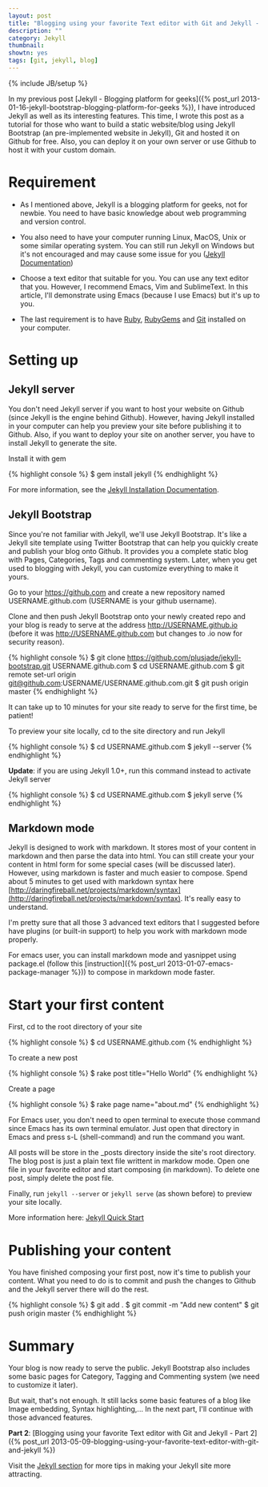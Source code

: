 ```yaml
---
layout: post
title: "Blogging using your favorite Text editor with Git and Jekyll - Part 1"
description: ""
category: Jekyll
thumbnail: 
showtn: yes
tags: [git, jekyll, blog]
---
```

{% include JB/setup %}

In my previous post
[Jekyll - Blogging platform for geeks]({% post_url 2013-01-16-jekyll-bootstrap-blogging-platform-for-geeks %}),
I have introduced Jekyll as well as its interesting features. This time, I wrote
this post as a tutorial for those who want to build a static website/blog using
Jekyll Bootstrap (an pre-implemented website in Jekyll), Git and hosted it on
Github for free. Also, you can deploy it on your
own server or use Github to host it with your custom domain.

# Requirement

* As I mentioned above, Jekyll is a blogging platform for geeks, not for newbie.
You need to have basic knowledge about web programming and version control.

* You also need to have your computer running Linux, MacOS, Unix or some
similar operating system. You can still run Jekyll on Windows but it's not
encouraged and may cause some issue for you
([Jekyll Documentation](http://jekyllrb.com/docs/installation/))

* Choose a text editor that suitable for you. You can use any text editor that
you. However, I recommend Emacs, Vim and SublimeText. In this article, I'll
demonstrate using Emacs (because I use Emacs) but it's up to you.

* The last requirement is to have [Ruby](http://www.ruby-lang.org/en/downloads/),
[RubyGems](http://rubygems.org/pages/download) and [Git](http://git-scm.com/)
installed on your computer.

<!-- more -->

# Setting up

## Jekyll server

You don't need Jekyll server if you want to host your website on Github (since
Jekyll is the engine behind Github). However,
having Jekyll installed in your computer can help you preview your site before
publishing it to Github. Also, if you want to deploy your site on another
server, you have to install Jekyll to generate the site.

Install it with gem

{% highlight console %}
$ gem install jekyll
{% endhighlight %}

For more information, see the
[Jekyll Installation Documentation](http://jekyllrb.com/docs/installation/).

## Jekyll Bootstrap

Since you're not familiar with Jekyll, we'll use Jekyll Bootstrap. It's like a
Jekyll site template using Twitter Bootstrap that can help you quickly create
and publish your blog onto Github. It provides you a complete static blog with
Pages, Categories, Tags and commenting system. Later, when you get used to
blogging with Jekyll, you can customize everything to make it yours.

Go to your <https://github.com> and create a new repository named
USERNAME.github.com (USERNAME is your github username).

Clone and then push Jekyll Bootstrap onto your newly created repo and your blog is ready to
serve at the address <http://USERNAME.github.io> (before it was
<http://USERNAME.github.com> but changes to .io now for security reason).

{% highlight console %}
$ git clone https://github.com/plusjade/jekyll-bootstrap.git USERNAME.github.com
$ cd USERNAME.github.com
$ git remote set-url origin git@github.com:USERNAME/USERNAME.github.com.git
$ git push origin master
{% endhighlight %}

It can take up to 10 minutes for your site ready to serve for the first time, be patient!

To preview your site locally, cd to the site directory and run Jekyll

{% highlight console %}
$ cd USERNAME.github.com
$ jekyll --server
{% endhighlight %}

**Update**: if you are using Jekyll 1.0+, run this command instead to activate
Jekyll server

{% highlight console %}
$ cd USERNAME.github.com
$ jekyll serve
{% endhighlight %}

## Markdown mode

Jekyll is designed to work with markdown. It stores most of your content in
markdown and then parse the data into html. You can still create your your
content in html form for some special cases (will be discussed later). However,
using markdown is faster and much easier to compose. Spend about 5 minutes to get
used with markdown syntax here
[http://daringfireball.net/projects/markdown/syntax](http://daringfireball.net/projects/markdown/syntax).
It's really easy to understand.

I'm pretty sure that all those 3 advanced text editors that I suggested before
have plugins (or built-in support) to help you work with markdown mode
properly.

For emacs user, you can install markdown mode and yasnippet using package.el
(follow this
[instruction]({% post_url 2013-01-07-emacs-package-manager %})) to compose in
markdown mode faster.

# Start your first content

First, cd to the root directory of your site

{% highlight console %}
$ cd USERNAME.github.com
{% endhighlight %}

To create a new post

{% highlight console %}
$ rake post title="Hello World"
{% endhighlight %}

Create a page

{% highlight console %}
$ rake page name="about.md"
{% endhighlight %}

For Emacs user, you don't need to open terminal to execute those command since
Emacs has its own terminal emulator. Just open that directory in Emacs and press s-L
(shell-command) and run the command you want.

All posts will be store in the <span>_posts</span> directory inside the site's
root directory. The blog post is just a plain text file writtent in markdow
mode. Open one file in your favorite editor and start composing (in markdown).
To delete one post, simply delete the post file.

Finally, run `jekyll --server` or `jekyll serve` (as shown before) to preview your site locally.

More information here:
[Jekyll Quick Start](http://jekyllbootstrap.com/usage/jekyll-quick-start.html)

# Publishing your content

You have finished composing your first post, now it's time to publish your content. What you
need to do is to commit and push the changes to Github and the Jekyll server
there will do the rest.

{% highlight console %}
$ git add .
$ git commit -m "Add new content"
$ git push origin master
{% endhighlight %}

# Summary

Your blog is now ready to serve the public. Jekyll Bootstrap also includes some
basic pages for Category, Tagging and Commenting system (we need to
customize it later).

But wait, that's not enough. It still lacks some basic features of a blog
like Image embedding, Syntax highlighting,... In the next part, I'll
continue with those advanced features.

**Part 2**: [Blogging using your favorite Text editor with Git and Jekyll - Part 2]({% post_url 2013-05-09-blogging-using-your-favorite-text-editor-with-git-and-jekyll %})

Visit the [Jekyll section](/categories.html#Jekyll-ref)
for more tips in making your Jekyll site more attracting.
